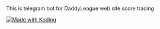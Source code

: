 This is telegram bot for DaddyLeague web site score tracing 


<a href="https://koding.com/"> <img src="https://koding-cdn.s3.amazonaws.com/badges/made-with-koding/v1/koding_badge_RectangleDark.png" srcset="https://koding-cdn.s3.amazonaws.com/badges/made-with-koding/v1/koding_badge_RectangleDark.png 1x, https://koding-cdn.s3.amazonaws.com/badges/made-with-koding/v1/koding_badge_RectangleDark@2x.png 2x" alt="Made with Koding" /> </a>
